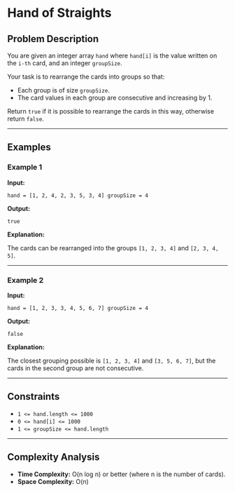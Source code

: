 # Hand of Straights

## Problem Description

You are given an integer array `hand` where `hand[i]` is the value written on the `i-th` card, and an integer `groupSize`.

Your task is to rearrange the cards into groups so that:
- Each group is of size `groupSize`.
- The card values in each group are consecutive and increasing by 1.

Return `true` if it is possible to rearrange the cards in this way, otherwise return `false`.

---

## Examples

### Example 1

**Input:**
```
hand = [1, 2, 4, 2, 3, 5, 3, 4] groupSize = 4
```



**Output:**
```
true
```



**Explanation:**

The cards can be rearranged into the groups `[1, 2, 3, 4]` and `[2, 3, 4, 5]`.

---

### Example 2

**Input:**
```
hand = [1, 2, 3, 3, 4, 5, 6, 7] groupSize = 4
```


**Output:**
```
false
```



**Explanation:**

The closest grouping possible is `[1, 2, 3, 4]` and `[3, 5, 6, 7]`, but the cards in the second group are not consecutive.

---

## Constraints

- `1 <= hand.length <= 1000`
- `0 <= hand[i] <= 1000`
- `1 <= groupSize <= hand.length`

---

## Complexity Analysis

- **Time Complexity:** O(n log n) or better (where n is the number of cards).
- **Space Complexity:** O(n)
